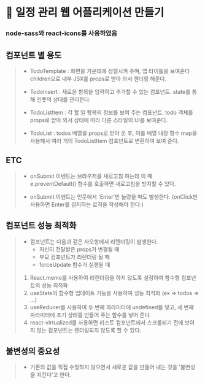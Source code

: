 # 📒 일정 관리 웹 어플리케이션 만들기

### node-sass와 react-icons를 사용하였음

## 컴포넌트 별 용도
> + TodoTemplate : 화면을 가운데에 정렬시켜 주며, 앱 타이틀을 보여준다 children으로 내부 JSX를 props로 받아 와서 렌더링 해준다.
> - TodoInsert : 새로운 항목을 입력하고 추가할 수 있는 컴포넌트. state를 통해 인풋의 상태를 관리한다.
> * TodoListItem : 각 할 일 항목의 정보를 보여 주는 컴포넌트. todo 객체를 props로 받아 와서 상태에 따라 다른 스타일의 UI를 보여준다.
> + TodoList : todos 배열을 props로 받아 온 후, 이를 배열 내장 함수 map을 사용해서 여러 개의 TodoListItem 컴포넌트로 변환하여 보여 준다.

## ETC
> + onSubmit 이벤트는 브라우저를 새로고침 하는데 이 때 e.preventDefault() 함수를 호출하면 새로고침을 방지할 수 있다.
> - onSubmit 이벤트는 인풋에서 'Enter'만 눌렀을 때도 발생한다. (onClick만 사용하면 Enter를 감지하는 로직을 작성해야 한다.)

## 컴포넌트 성능 최적화
> + 컴포넌트는 다음과 같은 사오항에서 리렌더링이 발생한다.
>   + 자신이 전달받은 props가 변경될 때
>   + 부모 컴포넌트가 리렌더링 될 때
>   + forceUpdate 함수가 실행될 때
> 1. React.memo를 사용하여 리렌더링을 하지 않도록 설정하여 함수형 컴포넌트의 성능 최적화
> 2. useState의 함수형 업데이트 기능을 사용하여 성능 최적화 (ex => todos => ...)
> 3. useReducer를 사용하여 두 번째 파라미터에 undefined를 넣고, 세 번째 파라미터에 초기 상태를 만들어 주는 함수를 넣어 준다.
> 4. react-virtualized를 사용하면 리스트 컴포넌트에서 스크롤되기 전에 보이지 않는 컴포넌트는 렌더링되지 않도록 할 수 있다.

## 불변성의 중요성
> + 기존의 값을 직접 수정하지 않으면서 새로운 값을 만들어 내는 것을 '불변성을 지킨다'고 한다.
